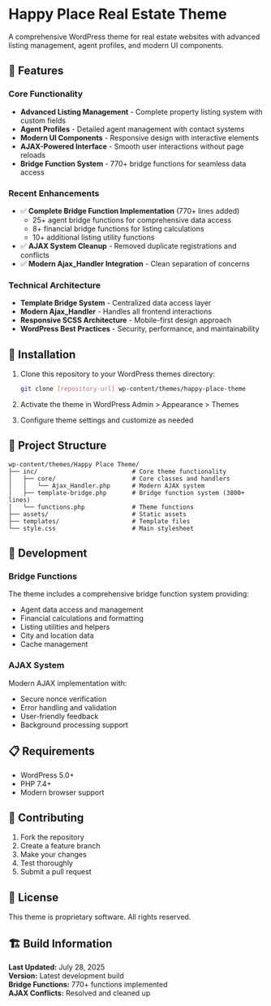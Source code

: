 # Happy Place Real Estate Theme

A comprehensive WordPress theme for real estate websites with advanced listing management, agent profiles, and modern UI components.

## 🏡 Features

### Core Functionality
- **Advanced Listing Management** - Complete property listing system with custom fields
- **Agent Profiles** - Detailed agent management with contact systems
- **Modern UI Components** - Responsive design with interactive elements
- **AJAX-Powered Interface** - Smooth user interactions without page reloads
- **Bridge Function System** - 770+ bridge functions for seamless data access

### Recent Enhancements
- ✅ **Complete Bridge Function Implementation** (770+ lines added)
  - 25+ agent bridge functions for comprehensive data access
  - 8+ financial bridge functions for listing calculations
  - 10+ additional listing utility functions
- ✅ **AJAX System Cleanup** - Removed duplicate registrations and conflicts
- ✅ **Modern Ajax_Handler Integration** - Clean separation of concerns

### Technical Architecture
- **Template Bridge System** - Centralized data access layer
- **Modern Ajax_Handler** - Handles all frontend interactions
- **Responsive SCSS Architecture** - Mobile-first design approach
- **WordPress Best Practices** - Security, performance, and maintainability

## 🚀 Installation

1. Clone this repository to your WordPress themes directory:
   ```bash
   git clone [repository-url] wp-content/themes/happy-place-theme
   ```

2. Activate the theme in WordPress Admin > Appearance > Themes

3. Configure theme settings and customize as needed

## 📁 Project Structure

```
wp-content/themes/Happy Place Theme/
├── inc/                          # Core theme functionality
│   ├── core/                     # Core classes and handlers
│   │   └── Ajax_Handler.php      # Modern AJAX system
│   ├── template-bridge.php       # Bridge function system (3800+ lines)
│   └── functions.php             # Theme functions
├── assets/                       # Static assets
├── templates/                    # Template files
└── style.css                     # Main stylesheet
```

## 🔧 Development

### Bridge Functions
The theme includes a comprehensive bridge function system providing:
- Agent data access and management
- Financial calculations and formatting
- Listing utilities and helpers
- City and location data
- Cache management

### AJAX System
Modern AJAX implementation with:
- Secure nonce verification
- Error handling and validation
- User-friendly feedback
- Background processing support

## 📋 Requirements

- WordPress 5.0+
- PHP 7.4+
- Modern browser support

## 🤝 Contributing

1. Fork the repository
2. Create a feature branch
3. Make your changes
4. Test thoroughly
5. Submit a pull request

## 📝 License

This theme is proprietary software. All rights reserved.

## 🏗️ Build Information

**Last Updated:** July 28, 2025  
**Version:** Latest development build  
**Bridge Functions:** 770+ functions implemented  
**AJAX Conflicts:** Resolved and cleaned up
